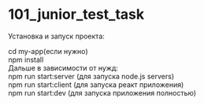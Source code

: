 # 101_junior_test_task

Установка и запуск проекта:

cd my-app(если нужно)  
npm install   
Дальше в зависимости от нужд:  
npm run start:server (для запуска node.js servers)  
npm run start:client (для запуска реакт приложения)  
npm run start:dev (для запуска приложения полностью)  
